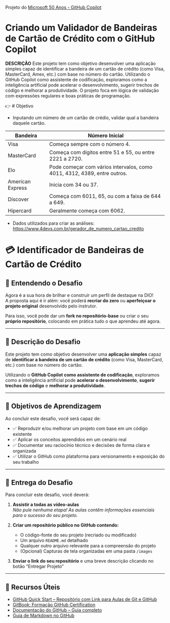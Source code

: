 Projeto do [Microsoft 50 Anos - GitHub Copilot](https://web.dio.me/track/microsoft-50-anos-github-copilot)

# Criando um Validador de Bandeiras de Cartão de Crédito com o GitHub Copilot

**DESCRIÇÃO**
Este projeto tem como objetivo desenvolver uma aplicação simples capaz de identificar a bandeira de um cartão de crédito (como Visa, MasterCard, Amex, etc.) com base no número do cartão.
Utilizando o GitHub Copilot como assistente de codificação, exploramos como a inteligência artificial pode acelerar o desenvolvimento, sugerir trechos de código e melhorar a produtividade.
O projeto foca em lógica de validação com expressões regulares e boas práticas de programação.

👉 # Objetivo

- Inputando um número de um cartão de crédio, validar qual a bandeira daquele cartão.

| Bandeira         | Número Inicial                                                                 |
|------------------|--------------------------------------------------------------------------------|
| Visa             | Começa sempre com o número 4.                                                  |
| MasterCard       | Começa com dígitos entre 51 e 55, ou entre 2221 a 2720.                        |
| Elo              | Pode começar com vários intervalos, como 4011, 4312, 4389, entre outros.       |
| American Express | Inicia com 34 ou 37.                                                           |
| Discover         | Começa com 6011, 65, ou com a faixa de 644 a 649.                              |
| Hipercard        | Geralmente começa com 6062.                                                    |

- Dados utilizados para criar as análises: https://www.4devs.com.br/gerador_de_numero_cartao_credito

# 💳 Identificador de Bandeiras de Cartão de Crédito

## 🧠 Entendendo o Desafio

Agora é a sua hora de brilhar e construir um perfil de destaque na DIO!  
A proposta aqui é ir além: você poderá **recriar do zero** ou **aperfeiçoar o projeto original** desenvolvido pelo instrutor.

Para isso, você pode dar um **fork no repositório-base** ou criar o seu **próprio repositório**, colocando em prática tudo o que aprendeu até agora.

---

## 📌 Descrição do Desafio

Este projeto tem como objetivo desenvolver uma **aplicação simples** capaz de **identificar a bandeira de um cartão de crédito** (como Visa, MasterCard, etc.) com base no número do cartão.

Utilizando o **GitHub Copilot como assistente de codificação**, exploramos como a inteligência artificial pode **acelerar o desenvolvimento**, **sugerir trechos de código** e **melhorar a produtividade**.

---

## 🎯 Objetivos de Aprendizagem

Ao concluir este desafio, você será capaz de:

- ✅ Reproduzir e/ou melhorar um projeto com base em um código existente  
- ✅ Aplicar os conceitos aprendidos em um cenário real  
- ✅ Documentar seu raciocínio técnico e decisões de forma clara e organizada  
- ✅ Utilizar o GitHub como plataforma para versionamento e exposição do seu trabalho  

---

## 🚀 Entrega do Desafio

Para concluir este desafio, você deverá:

1. **Assistir a todas as vídeo-aulas**  
   *Não pule nenhuma etapa! As aulas contêm informações essenciais para o sucesso do seu projeto.*

2. **Criar um repositório público no GitHub contendo:**
   - O código-fonte do seu projeto (recriado ou modificado)
   - Um arquivo `README.md` detalhado
   - Qualquer outro arquivo relevante para a compreensão do projeto
   - (Opcional) Capturas de tela organizadas em uma pasta `/images`

3. **Enviar o link do seu repositório** e uma breve descrição clicando no botão “Entregar Projeto”

---

## 🔗 Recursos Úteis

- [GitHub Quick Start – Repositório com Link para Aulas de Git e GitHub](https://github.com/digitalinnovationone/github-quickstart)
- [GitBook: Formação GitHub Certification](https://dio.me)
- [Documentação do GitHub – Guia completo](https://docs.github.com/pt)
- [Guia de Markdown no GitHub](https://guides.github.com/features/mastering-markdown/)

